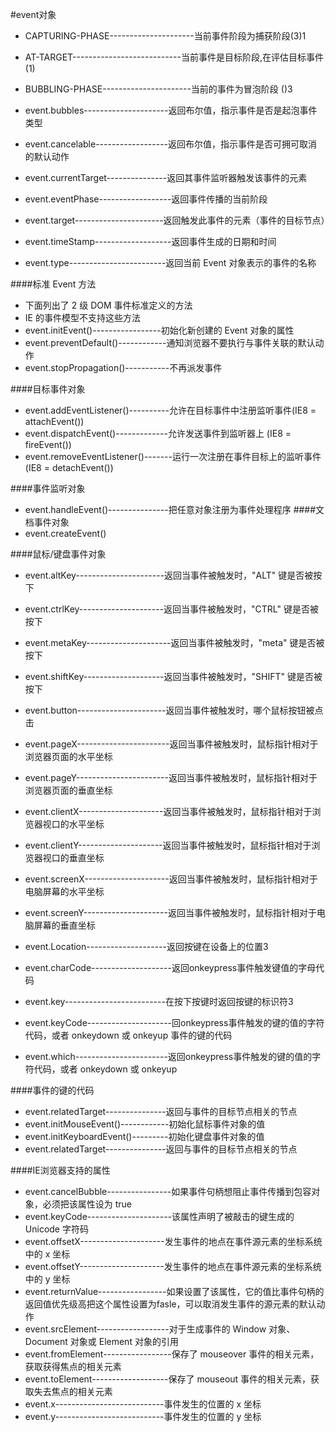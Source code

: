 #event对象
* CAPTURING-PHASE---------------------当前事件阶段为捕获阶段(3)1
* AT-TARGET---------------------------当前事件是目标阶段,在评估目标事件(1)
* BUBBLING-PHASE----------------------当前的事件为冒泡阶段 ()3

* event.bubbles---------------------返回布尔值，指示事件是否是起泡事件类型
* event.cancelable------------------返回布尔值，指示事件是否可拥可取消的默认动作
* event.currentTarget---------------返回其事件监听器触发该事件的元素
* event.eventPhase------------------返回事件传播的当前阶段
* event.target----------------------返回触发此事件的元素（事件的目标节点）
* event.timeStamp-------------------返回事件生成的日期和时间
* event.type------------------------返回当前 Event 对象表示的事件的名称

####标准 Event 方法
* 下面列出了 2 级 DOM 事件标准定义的方法
* IE 的事件模型不支持这些方法
* event.initEvent()-----------------初始化新创建的 Event 对象的属性
* event.preventDefault()------------通知浏览器不要执行与事件关联的默认动作
* event.stopPropagation()-----------不再派发事件

####目标事件对象
* event.addEventListener()----------允许在目标事件中注册监听事件(IE8 = attachEvent())
* event.dispatchEvent()-------------允许发送事件到监听器上 (IE8 = fireEvent())
* event.removeEventListener()-------运行一次注册在事件目标上的监听事件(IE8 = detachEvent())

####事件监听对象
* event.handleEvent()---------------把任意对象注册为事件处理程序
####文档事件对象
* event.createEvent()

####鼠标/键盘事件对象
* event.altKey----------------------返回当事件被触发时，"ALT" 键是否被按下
* event.ctrlKey---------------------返回当事件被触发时，"CTRL" 键是否被按下
* event.metaKey---------------------返回当事件被触发时，"meta" 键是否被按下
* event.shiftKey--------------------返回当事件被触发时，"SHIFT" 键是否被按下
* event.button----------------------返回当事件被触发时，哪个鼠标按钮被点击
* event.pageX-----------------------返回当事件被触发时，鼠标指针相对于浏览器页面的水平坐标
* event.pageY-----------------------返回当事件被触发时，鼠标指针相对于浏览器页面的垂直坐标
* event.clientX---------------------返回当事件被触发时，鼠标指针相对于浏览器视口的水平坐标
* event.clientY---------------------返回当事件被触发时，鼠标指针相对于浏览器视口的垂直坐标
* event.screenX---------------------返回当事件被触发时，鼠标指针相对于电脑屏幕的水平坐标
* event.screenY---------------------返回当事件被触发时，鼠标指针相对于电脑屏幕的垂直坐标

* event.Location--------------------返回按键在设备上的位置3
* event.charCode--------------------返回onkeypress事件触发键值的字母代码
* event.key-------------------------在按下按键时返回按键的标识符3
* event.keyCode---------------------回onkeypress事件触发的键的值的字符代码，或者 onkeydown 或 onkeyup 事件的键的代码
* event.which-----------------------返回onkeypress事件触发的键的值的字符代码，或者 onkeydown 或 onkeyup

####事件的键的代码
* event.relatedTarget---------------返回与事件的目标节点相关的节点
* event.initMouseEvent()------------初始化鼠标事件对象的值
* event.initKeyboardEvent()---------初始化键盘事件对象的值
* event.relatedTarget---------------返回与事件的目标节点相关的节点

####IE浏览器支持的属性
* event.cancelBubble----------------如果事件句柄想阻止事件传播到包容对象，必须把该属性设为 true
* event.keyCode---------------------该属性声明了被敲击的键生成的 Unicode 字符码
* event.offsetX---------------------发生事件的地点在事件源元素的坐标系统中的 x 坐标
* event.offsetY---------------------发生事件的地点在事件源元素的坐标系统中的 y 坐标
* event.returnValue-----------------如果设置了该属性，它的值比事件句柄的返回值优先级高把这个属性设置为fasle，可以取消发生事件的源元素的默认动作
* event.srcElement------------------对于生成事件的 Window 对象、Document 对象或 Element 对象的引用
* event.fromElement-----------------保存了 mouseover 事件的相关元素，获取获得焦点的相关元素
* event.toElement-------------------保存了 mouseout 事件的相关元素，获取失去焦点的相关元素
* event.x---------------------------事件发生的位置的 x 坐标
* event.y---------------------------事件发生的位置的 y 坐标
